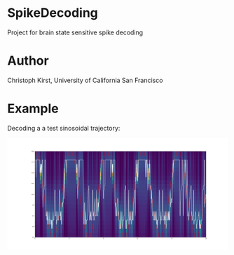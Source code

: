 # SpikeDecoding
Project for brain state sensitive spike decoding

# Author
Christoph Kirst, University of California San Francisco

# Example

Decoding a a test sinosoidal trajectory:

![Decoding](example.png) 
